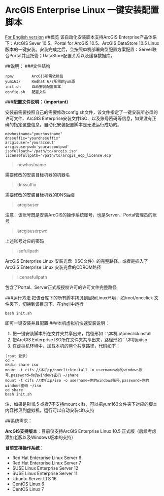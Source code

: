 # ArcGIS Enterprise Linux 一键安装配置脚本
[For English version](https://github.com/crazyxhz/ArcGIS-Enterprise-One-Click-Install/blob/master/README.en.md)
##概览
该自动化安装脚本支持ArcGIS Enterprise产品体系下：ArcGIS Sever 10.5、Portal  for ArcGIS 10.5、ArcGIS DataStore 10.5 Linux版本的一键安装。安装完成之后，会按照单机部署典型配置方案配置：Server联合Portal并且托管；DataStore配置关系以及缓存数据库。


 
##说明：
###文件结构
```
rpm/		ArcGIS所需依赖包
yum163/		Redhat 6/7所需的yum源
init.sh		自动安装配置脚本
config.sh	配置文件		
```

###**配置文件说明：（important）**

安装前需要按照自己的需要修改config.sh文件，该文件指定了一键安装所必须的许可文件、ArcGIS Enterprise安装文件ISO、以及账号密码等信息，如果没有正确的指定这些信息，自动化安装配置脚本是无法运行成功的。
```
newhostname="yourhostname"		
dnssuffix="yourdnssuffix"
arcgisuser='youraccout'
arcgisuserpwd='youraccoutpwd'
isofullpath='/path/to/arcgis.iso'
licensefullpath='/path/to/arcgis_ecp_license.ecp'
```
>newhostname

需要修改的安装目标机器的机器名

>dnssuffix            

需要修改的安装目标机器的DNS后缀

>arcgisuser

注意：该账号既是安装ArcGIS的操作系统账号，也是Server、Portal管理员的账号

>arcgisuserpwd

上述账号对应的密码

>isofullpath

ArcGIS Enterprise Linux 安装光盘（ISO文件）的完整路径、或者是插入了ArcGIS Enterprise Linux 安装光盘的CDROM路径

>licensefullpath

包含了Portal、Server正式版授权许可的许可文件完整路径

###运行方法
把该仓库下的所有脚本拷贝到目标Linux环境，如/root/oneclick 文件夹下，切换到该目录下，在shell中运行
```
bash init.sh
```
即可一键安装并且配置
###本机虚拟机快速安装说明：

 1. 把一键安装脚本所在文件夹共享出来，路径形如：\\本机ip\oneclickinstall
 2. 把ArcGIS Enterprise ISO所在文件夹共享出来，路径形如：\\本机ip\iso
 3. 在虚拟机环境中，加载本机的两个共享路径，代码如下：

```
(root 登录)
cd ~
mkdir share iso
mount -t cifs //本机ip/oneclickinstall -o username=你的windows账号,password=你的windows密码 ~/share
mount -t cifs //本机ip/iso -o username=你的windows账号,password=你的windows密码 ~/iso
cd share
bash init.sh
```
注，如果是RH6.5 或者7不支持mount cifs，可以把yum163文件夹下对应的脚本内容拷贝到虚拟机，运行可以自动安装cifs支持

##系统需求：

**ArcGIS支持版本**：目前仅支持ArcGIS Enterprise Linux 10.5 正式版（后续考虑添加老版以及Windows版本的支持）

**目前支持操作系统**：

 - Red Hat Enterprise Linux Server 6
 - Red Hat Enterprise Linux Server 7
 - SUSE Linux Enterprise Server 12
 - SUSE Linux Enterprise Server 11
 - Ubuntu Server LTS 16
 - CentOS Linux 6
 - CentOS Linux 7






